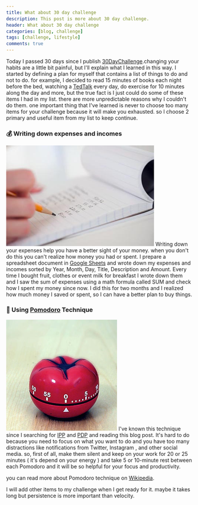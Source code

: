 ```yaml
---
title: What about 30 day challenge
description: This post is more about 30 day challenge.
header: What about 30 day challenge
categories: [blog, challenge]
tags: [challenge, lifestyle]
comments: true
---
```

Today I passed 30 days since I publish [30DayChallenge](https://mohammadreza.github.io/30-day-challenge).changing your habits are a little bit painful, but I'll explain what I learned in this way.
I started by defining a plan for myself that contains a list of things to do and not to do. for example, I decided to read 15 minutes of books each night before the bed, watching a [TedTalk](https://www.ted.com)  every day, do exercise for 10 minutes along the day and more, but the true fact is I just could do some of these items I had in my list. there are more unpredictable reasons why I couldn't do them. one important thing that I've learned is never to choose too many items for your challenge because it will make you exhausted.
so I choose 2 primary and useful item from my list to keep continue.

### 💰 Writing down expenses and incomes
![Pomodoro](./img/write-down-expenses-1.jpg)
Writing down your expenses help you have a better sight of your money. when you don't do this you can't realize how money you had or spent. I prepare a spreadsheet document in [Google Sheets](http://sheets.google.com) and wrote down my expenses and incomes sorted by Year, Month, Day, Title, Description and Amount. 
Every time I bought fruit, clothes or event milk for breakfast I wrote down them and I saw the sum of expenses using a math formula called SUM and check how I spent my money since now. I did this for two months and I realized how much money I saved or spent, so I can have a better plan to buy things.

### 🍅 Using [Pomodoro](https://en.wikipedia.org/wiki/Pomodoro_Technique) Technique
![Pomodoro](./img/pomodoro-1.jpg)
I've known this technique since I searching for [IPP](https://www.dds.ca.gov/RC/RCipp.cfm) and [PDP](https://www.managers.org.uk/knowledge-bank/personal-development-planning) and reading this blog post. It's hard to do because you need to focus on what you want to do and you have too many distractions like notifications from Twitter, Instagram , and other social media. so, first of all, make them silent and keep on your work for 20 or 25 minutes ( it's depend on your energy ) and take 5 or 10-minute rest between each Pomodoro and it will be so helpful for your focus and productivity.

you can read more about Pomodoro technique on [Wikipedia](https://en.wikipedia.org/wiki/Pomodoro_Technique).

I will add other items to my challenge when I get ready for it. maybe it takes long but persistence is more important than velocity.

